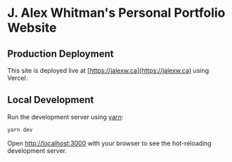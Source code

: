 # J. Alex Whitman's Personal Portfolio Website

## Production Deployment

This site is deployed live at [https://jalexw.ca](https://jalexw.ca) using Vercel.

## Local Development

Run the development server using [yarn](https://yarnpkg.com/):

```bash
yarn dev
```

Open [http://localhost:3000](http://localhost:3000) with your browser to see the hot-reloading development server.
